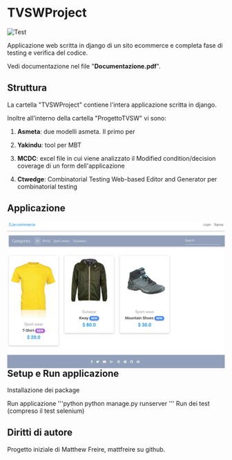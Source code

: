 # TVSWProject

![Test](https://github.com/SudatiSimone/TVSWProject/workflows/Test/badge.svg)

Applicazione web scritta in django di un sito ecommerce e completa fase di testing e verifica del codice. 

Vedi documentazione nel file "**Documentazione.pdf**". 

## Struttura 

La cartella "TVSWProject" contiene l'intera applicazione scritta in django. 

Inoltre all'interno della cartella "ProgettoTVSW" vi sono:

1. **Asmeta**: due modelli asmeta. Il primo per 

2. **Yakindu**: tool per MBT

3. **MCDC**: excel file in cui viene analizzato il Modified condition/decision coverage di un form dell'applicazione

4. **Ctwedge**: Combinatorial Testing Web-based Editor and Generator per combinatorial testing


## Applicazione

<img src="Capture.JPG"
     style="float: left; margin-right: 10px;" />
     
## Setup e Run applicazione 

Installazione dei package

Run applicazione
'''python
python manage.py runserver
'''
Run dei test (compreso il test selenium)
     
## Diritti di autore

Progetto iniziale di Matthew Freire, mattfreire su github. 
